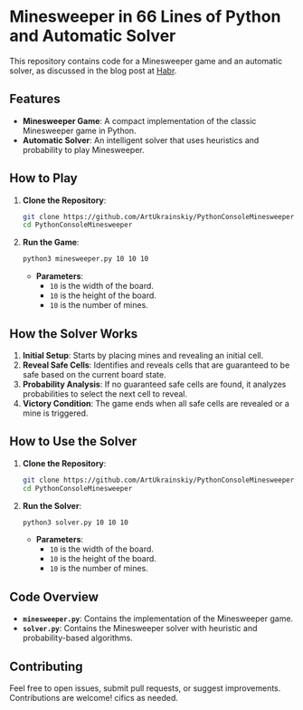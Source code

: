 # Minesweeper in 66 Lines of Python and Automatic Solver

This repository contains code for a Minesweeper game and an automatic solver, as discussed in the blog post at [Habr](https://habr.com/ru/articles/833494/).

## Features

- **Minesweeper Game**: A compact implementation of the classic Minesweeper game in Python.
- **Automatic Solver**: An intelligent solver that uses heuristics and probability to play Minesweeper.

## How to Play

1. **Clone the Repository**:
   ```bash
   git clone https://github.com/ArtUkrainskiy/PythonConsoleMinesweeper.git
   cd PythonConsoleMinesweeper
   ```

2. **Run the Game**:
   ```bash
   python3 minesweeper.py 10 10 10
   ```
   - **Parameters**:
     - `10` is the width of the board.
     - `10` is the height of the board.
     - `10` is the number of mines.

## How the Solver Works

1. **Initial Setup**: Starts by placing mines and revealing an initial cell.
2. **Reveal Safe Cells**: Identifies and reveals cells that are guaranteed to be safe based on the current board state.
3. **Probability Analysis**: If no guaranteed safe cells are found, it analyzes probabilities to select the next cell to reveal.
4. **Victory Condition**: The game ends when all safe cells are revealed or a mine is triggered.

## How to Use the Solver

1. **Clone the Repository**:
   ```bash
   git clone https://github.com/ArtUkrainskiy/PythonConsoleMinesweeper.git
   cd PythonConsoleMinesweeper
   ```

2. **Run the Solver**:
   ```bash
   python3 solver.py 10 10 10
   ```
   - **Parameters**:
     - `10` is the width of the board.
     - `10` is the height of the board.
     - `10` is the number of mines.

## Code Overview

- **`minesweeper.py`**: Contains the implementation of the Minesweeper game.
- **`solver.py`**: Contains the Minesweeper solver with heuristic and probability-based algorithms.

## Contributing

Feel free to open issues, submit pull requests, or suggest improvements. Contributions are welcome!
cifics as needed.
